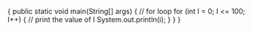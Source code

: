 { public static void main(String[] args) 
{ // for loop for (int I = 0; I <= 100; I++) { // print the value of I System.out.println(i); } } }
